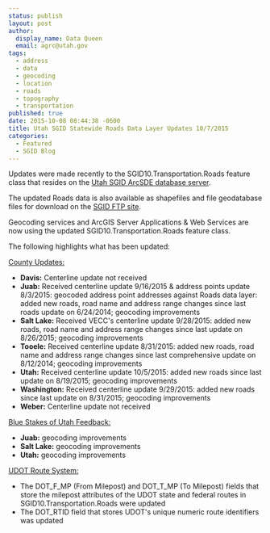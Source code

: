 ```yaml
---
status: publish
layout: post
author:
  display_name: Data Queen
  email: agrc@utah.gov
tags:
  - address
  - data
  - geocoding
  - location
  - roads
  - topography
  - transportation
published: true
date: 2015-10-08 08:44:38 -0600
title: Utah SGID Statewide Roads Data Layer Updates 10/7/2015
categories:
  - Featured
  - SGID Blog
---
```

<p>Updates were made recently to the SGID10.Transportation.Roads feature class that resides on the <a href="{{ "/sgid-database/" | prepend: site.baseurl }}">Utah SGID ArcSDE database server</a>.</p>
<p>The updated Roads data is also available as shapefiles and file geodatabase files for download on the <a href="ftp://ftp.agrc.utah.gov/UtahSGID_Vector/UTM12_NAD83/TRANSPORTATION/PackagedData/_Statewide/UtahRoadAndHighwaySystem/">SGID FTP site</a>.</p>
<p>Geocoding services and ArcGIS Server Applications & Web Services are now using the updated SGID10.Transportation.Roads feature class.</p>
<p>The following highlights what has been updated:</p>
<p><span style="text-decoration: underline;">County Updates:</span></p>
<ul>
<li><strong>Davis:</strong> Centerline update not received</li>
<li><strong>Juab:</strong> Received centerline update 9/16/2015 & address points update 8/3/2015: geocoded address point addresses against Roads data layer: added new roads, road name and address range changes since last roads update on 6/24/2014; geocoding improvements</li>
<li><strong>Salt Lake:</strong> Received VECC's centerline update 9/28/2015: added new roads, road name and address range changes since last update on 8/26/2015; geocoding improvements</li>
<li><strong>Tooele:</strong> Received centerline update 8/31/2015: added new roads, road name and address range changes since last comprehensive update on 8/12/2014; geocoding improvements</li>
<li><strong>Utah:</strong> Received centerline update 10/5/2015: added new roads since last update on 8/19/2015; geocoding improvements</li>
<li><strong>Washington:</strong> Received centerline update 9/29/2015: added new roads since last update on 8/31/2015; geocoding improvements</li>
<li><strong>Weber:</strong> Centerline update not received</li>
</ul>
<p><span style="text-decoration: underline;">Blue Stakes of Utah Feedback:</span></p>
<ul>
<li><strong>Juab:</strong> geocoding improvements</li>
<li><strong>Salt Lake:</strong> geocoding improvements</li>
<li><strong>Utah:</strong> geocoding improvements</li>
</ul>
<p><span style="text-decoration: underline;">UDOT Route System:</span></p>
<ul>
<li>The DOT_F_MP (From Milepost) and DOT_T_MP (To Milepost) fields that store the milepost attributes of the UDOT state and federal routes in SGID10.Transportation.Roads were updated</li>
<li>The DOT_RTID field that stores UDOT's unique numeric route identifiers was updated</li>
